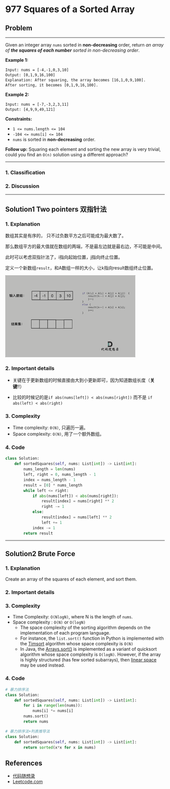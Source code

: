 # 977 Squares of a Sorted Array

## Problem

*****

Given an integer array `nums` sorted in **non-decreasing** order, return *an array of **the squares of each number** sorted in non-decreasing order*.

**Example 1:**

```
Input: nums = [-4,-1,0,3,10]
Output: [0,1,9,16,100]
Explanation: After squaring, the array becomes [16,1,0,9,100].
After sorting, it becomes [0,1,9,16,100].
```

**Example 2:**

```
Input: nums = [-7,-3,2,3,11]
Output: [4,9,9,49,121]
```

**Constraints:**

- `1 <= nums.length <= 104`
- `-104 <= nums[i] <= 104`
- `nums` is sorted in **non-decreasing** order.

**Follow up:** Squaring each element and sorting the new array is very trivial, could you find an `O(n)` solution using a different approach?

******

### 1. Classification



### 2. Discussion





*******

## Solution1 Two pointers 双指针法

### 1. Explanation

数组其实是有序的， 只不过负数平方之后可能成为最大数了。

那么数组平方的最大值就在数组的两端，不是最左边就是最右边，不可能是中间。

此时可以考虑双指针法了，i指向起始位置，j指向终止位置。

定义一个新数组`result`，和A数组一样的大小，让k指向result数组终止位置。

<img src="./0977%20Squares%20of%20a%20Sorted%20Array.assets/68747470733a2f2f636f64652d7468696e6b696e672e63646e2e626365626f732e636f6d2f676966732f3937372e2545362539432538392545352542412538462545362539352542302545372542422538342545372539412538342545352542392542332545362539362542392e676966-20230629232727619.gif" alt="img" style="zoom:67%;" />

### 2. Important details

- 关键在于更新数组的时候直接由大到小更新即可，因为知道数组长度（**关键**!!）

- 比较的时候记的是`if abs(nums[left]) < abs(nums[right])` 而不是 `if abs(left) < abs(right)`

### 3. Complexity

- Time complexity: `0(N)`, 只遍历一遍。
- Space complexity: `O(N)`, 用了一个额外数组。

### 4. Code

```python
class Solution:
    def sortedSquares(self, nums: List[int]) -> List[int]:
        nums_length = len(nums)
        left, right = 0, nums_length - 1
        index = nums_length - 1
        result = [0] * nums_length
        while left <= right:
            if abs(nums[left]) < abs(nums[right]):
                result[index] = nums[right] ** 2
                right -= 1
            else:
                result[index] = nums[left] ** 2
                left += 1
            index -= 1
        return result
```



********

## Solution2 Brute Force

### 1. Explanation

Create an array of the squares of each element, and sort them.



### 2. Important details



### 3. Complexity

- Time Complexity: `O(Nlog⁡N)`, where N is the length of `nums`.
- Space complexity : `O(N)` or `O(log⁡N)`
  - The space complexity of the sorting algorithm depends on the implementation of each program language.
  - For instance, the `list.sort()` function in Python is implemented with the [Timsort](https://en.wikipedia.org/wiki/Timsort) algorithm whose space complexity is `O(N)`
  - In Java, the [Arrays.sort()](https://docs.oracle.com/javase/8/docs/api/java/util/Arrays.html#sort-byte:A-) is implemented as a variant of quicksort algorithm whose space complexity is `O(log⁡N)`. However, if the array is highly structured (has few sorted subarrays), then [linear space](https://github.com/openjdk/jdk/blob/jdk-14-ga/src/java.base/share/classes/java/util/DualPivotQuicksort.java#L733) may be used instead.

### 4. Code

```python
# 暴力排序法
class Solution:
    def sortedSquares(self, nums: List[int]) -> List[int]:
        for i in range(len(nums)):
            nums[i] *= nums[i]
        nums.sort()
        return nums
```

```python
# 暴力排序法+列表推导法
class Solution:
    def sortedSquares(self, nums: List[int]) -> List[int]:
        return sorted(x*x for x in nums)
```



## References

- [代码随想录 ](https://github.com/youngyangyang04/leetcode-master)
- [Leetcode.com](https://leetcode.com/problemset/all/)
